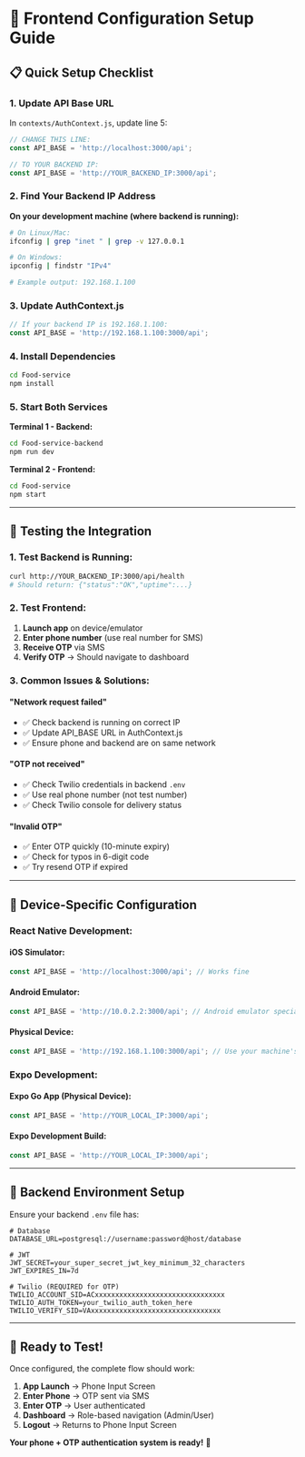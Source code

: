 # 🔧 Frontend Configuration Setup Guide

## 📋 **Quick Setup Checklist**

### **1. Update API Base URL**

In `contexts/AuthContext.js`, update line 5:

```javascript
// CHANGE THIS LINE:
const API_BASE = 'http://localhost:3000/api';

// TO YOUR BACKEND IP:
const API_BASE = 'http://YOUR_BACKEND_IP:3000/api';
```

### **2. Find Your Backend IP Address**

**On your development machine (where backend is running):**

```bash
# On Linux/Mac:
ifconfig | grep "inet " | grep -v 127.0.0.1

# On Windows:
ipconfig | findstr "IPv4"

# Example output: 192.168.1.100
```

### **3. Update AuthContext.js**

```javascript
// If your backend IP is 192.168.1.100:
const API_BASE = 'http://192.168.1.100:3000/api';
```

### **4. Install Dependencies**

```bash
cd Food-service
npm install
```

### **5. Start Both Services**

**Terminal 1 - Backend:**
```bash
cd Food-service-backend
npm run dev
```

**Terminal 2 - Frontend:**
```bash
cd Food-service
npm start
```

---

## 🧪 **Testing the Integration**

### **1. Test Backend is Running:**
```bash
curl http://YOUR_BACKEND_IP:3000/api/health
# Should return: {"status":"OK","uptime":...}
```

### **2. Test Frontend:**
1. **Launch app** on device/emulator
2. **Enter phone number** (use real number for SMS)
3. **Receive OTP** via SMS
4. **Verify OTP** → Should navigate to dashboard

### **3. Common Issues & Solutions:**

#### **"Network request failed"**
- ✅ Check backend is running on correct IP
- ✅ Update API_BASE URL in AuthContext.js
- ✅ Ensure phone and backend are on same network

#### **"OTP not received"**
- ✅ Check Twilio credentials in backend `.env`
- ✅ Use real phone number (not test number)
- ✅ Check Twilio console for delivery status

#### **"Invalid OTP"**
- ✅ Enter OTP quickly (10-minute expiry)
- ✅ Check for typos in 6-digit code
- ✅ Try resend OTP if expired

---

## 📱 **Device-Specific Configuration**

### **React Native Development:**

#### **iOS Simulator:**
```javascript
const API_BASE = 'http://localhost:3000/api'; // Works fine
```

#### **Android Emulator:**
```javascript
const API_BASE = 'http://10.0.2.2:3000/api'; // Android emulator special IP
```

#### **Physical Device:**
```javascript
const API_BASE = 'http://192.168.1.100:3000/api'; // Use your machine's IP
```

### **Expo Development:**

#### **Expo Go App (Physical Device):**
```javascript
const API_BASE = 'http://YOUR_LOCAL_IP:3000/api';
```

#### **Expo Development Build:**
```javascript
const API_BASE = 'http://YOUR_LOCAL_IP:3000/api';
```

---

## 🔐 **Backend Environment Setup**

Ensure your backend `.env` file has:

```env
# Database
DATABASE_URL=postgresql://username:password@host/database

# JWT
JWT_SECRET=your_super_secret_jwt_key_minimum_32_characters
JWT_EXPIRES_IN=7d

# Twilio (REQUIRED for OTP)
TWILIO_ACCOUNT_SID=ACxxxxxxxxxxxxxxxxxxxxxxxxxxxxxxxx
TWILIO_AUTH_TOKEN=your_twilio_auth_token_here
TWILIO_VERIFY_SID=VAxxxxxxxxxxxxxxxxxxxxxxxxxxxxxxxx
```

---

## 🚀 **Ready to Test!**

Once configured, the complete flow should work:

1. **App Launch** → Phone Input Screen
2. **Enter Phone** → OTP sent via SMS  
3. **Enter OTP** → User authenticated
4. **Dashboard** → Role-based navigation (Admin/User)
5. **Logout** → Returns to Phone Input Screen

**Your phone + OTP authentication system is ready!** 🎉
